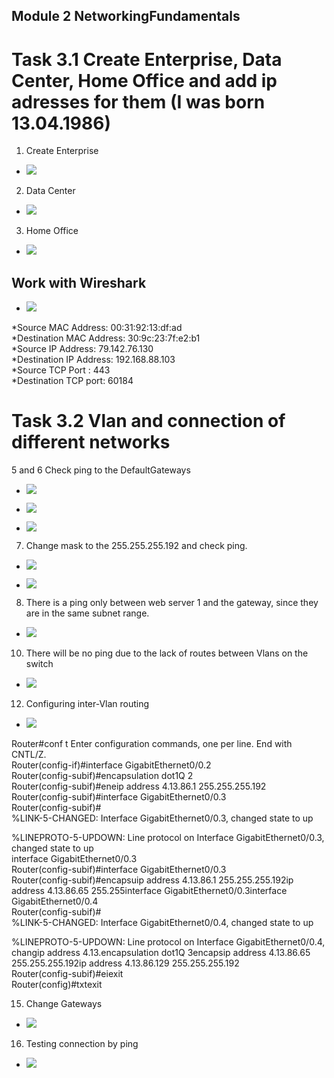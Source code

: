 ## Module 2 NetworkingFundamentals

# Task 3.1 Create Enterprise, Data Center, Home Office and add ip adresses for them (I was born 13.04.1986)

1. Create Enterprise

* ![](screen/Screenshot_1.png)

2. Data Center

* ![](screen/Screenshot_2.png)

3. Home Office

* ![](screen/Screenshot_3.png)

## Work with Wireshark

* ![](screen/Screenshot_4.png)

*Source MAC Address: 00:31:92:13:df:ad  <br/>
*Destination MAC Address: 30:9c:23:7f:e2:b1 <br/>
*Source IP Address: 79.142.76.130 <br/>
*Destination IP Address: 192.168.88.103 <br/>
*Source TCP Port : 443 <br/>
*Destination TCP port: 60184 <br/>

# Task 3.2 Vlan and connection of different networks

5 and 6 Check ping to the DefaultGateways

* ![](screen/Screenshot_5.png)

* ![](screen/Screenshot_6.png)

* ![](screen/Screenshot_7.png)

7. Change mask to the 255.255.255.192 and check ping.

* ![](screen/Screenshot_8.png)

* ![](screen/Screenshot_9.png)

8. There is a ping only between web server 1 and the gateway, since they are in the same subnet range.

* ![](screen/Screenshot_10.png)

10. There will be no ping due to the lack of routes between Vlans on the switch

* ![](screen/Screenshot_11.png)

12. Configuring inter-Vlan routing

* ![](screen/Screenshot_12.png)

Router#conf t
Enter configuration commands, one per line.  End with CNTL/Z.<br/>
Router(config-if)#interface GigabitEthernet0/0.2<br/>
Router(config-subif)#encapsulation dot1Q 2<br/>
Router(config-subif)#eneip address 4.13.86.1 255.255.255.192<br/>
Router(config-subif)#interface GigabitEthernet0/0.3<br/>
Router(config-subif)#<br/>
%LINK-5-CHANGED: Interface GigabitEthernet0/0.3, changed state to up<br/>

%LINEPROTO-5-UPDOWN: Line protocol on Interface GigabitEthernet0/0.3, changed state to up<br/>
interface GigabitEthernet0/0.3<br/>
Router(config-subif)#interface GigabitEthernet0/0.3<br/>
Router(config-subif)#encapsuip address 4.13.86.1 255.255.255.192ip address 4.13.86.65 255.255interface GigabitEthernet0/0.3interface<br/> GigabitEthernet0/0.4<br/>
Router(config-subif)#<br/>
%LINK-5-CHANGED: Interface GigabitEthernet0/0.4, changed state to up<br/>

%LINEPROTO-5-UPDOWN: Line protocol on Interface GigabitEthernet0/0.4, changip address 4.13.encapsulation dot1Q 3encapsip address 4.13.86.65<br/> 255.255.255.192ip address 4.13.86.129 255.255.255.192<br/>
Router(config-subif)#eiexit<br/>
Router(config)#txtexit<br/>

15. Change Gateways

* ![](screen/Screenshot_13.png)

16. Testing connection by ping

* ![](screen/Screenshot_14.png)